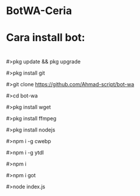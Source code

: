 # BotWA-Ceria

# Cara install bot:
#
#>pkg update && pkg upgrade

#>pkg install git

#>git clone https://github.com/Ahmad-script/bot-wa

#>cd bot-wa

#>pkg install wget

#>pkg install ffmpeg

#>pkg install nodejs

#>npm i -g cwebp

#>npm i -g ytdl

#>npm i

#>npm i got

#>node index.js

